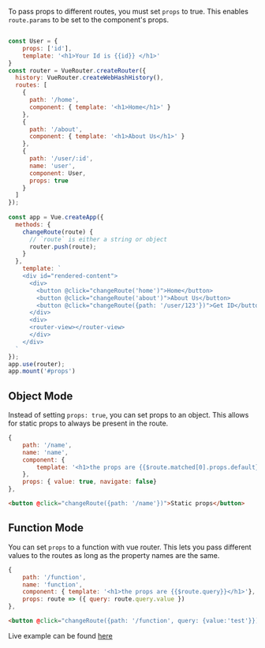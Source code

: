 To pass props to different routes, you must set `props` to true.
This enables `route.params` to be set to the component's props.

```javascript

const User = {
    props: ['id'],
    template: '<h1>Your Id is {{id}} </h1>' 
}
const router = VueRouter.createRouter({
  history: VueRouter.createWebHashHistory(),
  routes: [
    {
      path: '/home',
      component: { template: '<h1>Home</h1>' }
    },
    {
      path: '/about',
      component: { template: '<h1>About Us</h1>' }
    },
    {
      path: '/user/:id',
      name: 'user',
      component: User,
      props: true
    }
  ]
});
  
const app = Vue.createApp({
  methods: {
    changeRoute(route) {
      // `route` is either a string or object
      router.push(route);
    }
  },
    template: `
    <div id="rendered-content">
      <div>
        <button @click="changeRoute('home')">Home</button>
        <button @click="changeRoute('about')">About Us</button>
        <button @click="changeRoute({path: '/user/123'})">Get ID</button>
      </div>
      <div>
      <router-view></router-view>
      </div>
    </div>
  `
});
app.use(router);
app.mount('#props')
```

## Object Mode

Instead of setting `props: true`, you can set props to an object.
This allows for static props to always be present in the route.

```javascript
{
    path: '/name',
    name: 'name',
    component: { 
        template: '<h1>the props are {{$route.matched[0].props.default}}</h1>'
    },
    props: { value: true, navigate: false}
},
```

```html
<button @click="changeRoute({path: '/name'})">Static props</button>      
```

## Function Mode

You can set `props` to a function with vue router.
This lets you pass different values to the routes as long as the property names are the same.

```javascript
{
    path: '/function',
    name: 'function',
    component: { template: '<h1>the props are {{$route.query}}</h1>'},
    props: route => ({ query: route.query.value })
},
```

```html
<button @click="changeRoute({path: '/function', query: {value:'test'}})">Query String</button>
```


Live example can be found [here](/tutorials/vue/router/props.html)
